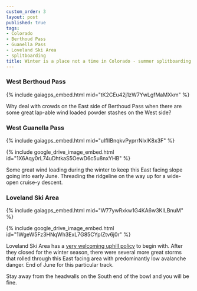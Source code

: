 ```yaml
---
custom_order: 3
layout: post
published: true
tags:
- Colorado
- Berthoud Pass
- Guanella Pass
- Loveland Ski Area
- splitboarding
title: Winter is a place not a time in Colorado - summer splitboarding
---
```

### West Berthoud Pass
{% include gaiagps_embed.html mid="tK2CEu42j1zW7YwLgfMaMXkm" %}

Why deal with crowds on the East side of Berthoud Pass when there are some great lap-able
wind loaded powder stashes on the West side?

### West Guanella Pass
{% include gaiagps_embed.html mid="uIfIIBnqkvPyprrNlxlK8x3F" %}

{% include google_drive_image_embed.html id="1X6Aqy0rL74uDhtkaS5OewD6c5u8nxYHB" %}

Some great wind loading during the winter to keep this East facing slope going into early June.
Threading the ridgeline on the way up for a wide-open cruise-y descent.

### Loveland Ski Area
{% include gaiagps_embed.html mid="W77ywRxkw1G4KA6w3KILBnuM" %}

{% include google_drive_image_embed.html id="1WgeW5Fz3HNqWh3ExL7G85CYpIZtv6j0r" %}

Loveland Ski Area has a [very welcoming uphill policy](https://skiloveland.com/the-mountain/uphill-access/)
to begin with. After they closed for the winter season, there were several more great storms that rolled
through this East facing area with predominantly low avalanche danger.
End of June for this particular track.

Stay away from the headwalls on the South end of the bowl and you will be fine.
